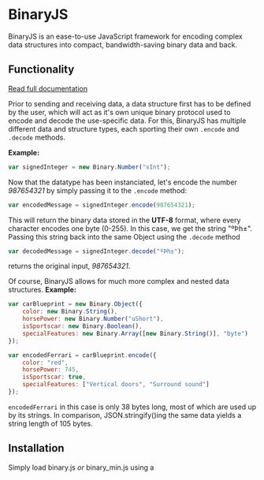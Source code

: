 # BinaryJS
BinaryJS is an ease-to-use JavaScript framework for encoding complex data structures into compact, bandwidth-saving binary data and back.

## Functionality
[Read full documentation](./ref/reference.md)

Prior to sending and receiving data, a data structure first has to be defined by the user, which will act as it's own unique binary protocol used to encode and decode the use-specific data. For this, BinaryJS has multiple different data and structure types, each sporting their own `.encode` and `.decode` methods.

**Example:**
```javascript
var signedInteger = new Binary.Number("sInt");
```
Now that the datatype has been instanciated, let's encode the number *987654321* by simply passing it to the `.encode` method:
```javascript
var encodedMessage = signedInteger.encode(987654321);
```
This will return the binary data stored in the **UTF-8** format, where every character encodes one byte (0-255). In this case, we get the string "ºÞh±". Passing this string back into the same Object using the `.decode` method
```javascript
var decodedMessage = signedInteger.decode("ºÞh±");
```
returns the original input, *987654321*.

Of course, BinaryJS allows for much more complex and nested data structures. 
**Example:**
```javascript
var carBlueprint = new Binary.Object({
    color: new Binary.String(),
    horsePower: new Binary.Number("uShort"),
    isSportscar: new Binary.Boolean(),
    specialFeatures: new Binary.Array([new Binary.String()], "byte")
});

var encodedFerrari = carBlueprint.encode({
    color: "red",
    horsePower: 745,
    isSportscar: true,
    specialFeatures: ["Vertical doors", "Surround sound"]
});
```
`encodedFerrari` in this case is only 38 bytes long, most of which are used up by its strings. In comparison, JSON.stringify()ing the same data yields a string length of 105 bytes.

## Installation
Simply load binary.js *or* binary_min.js using a <script> tag or require it using Node.
